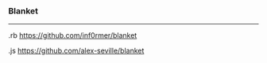 ### Blanket
---
.rb
https://github.com/inf0rmer/blanket

.js
https://github.com/alex-seville/blanket

```
```

